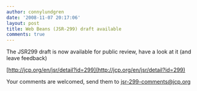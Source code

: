 ```yaml
---
author: connylundgren
date: '2008-11-07 20:17:06'
layout: post
title: Web Beans (JSR-299) draft available
comments: true
---
```


The JSR299 draft is now available for public review, have a look at it (and
leave feedback)

[http://jcp.org/en/jsr/detail?id=299](http://jcp.org/en/jsr/detail?id=299)

Your comments are welcomed, send them to
[jsr-299-comments@jcp.org](mailto:jsr-299-comments@jcp.org)

